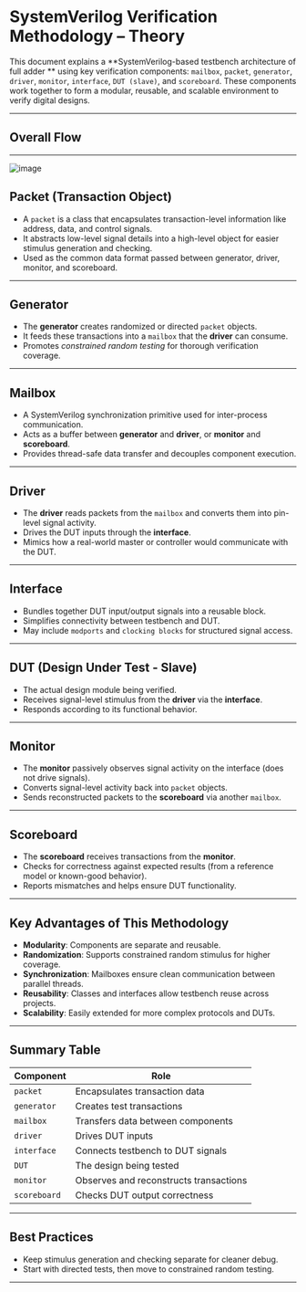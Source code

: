 #  SystemVerilog Verification Methodology – Theory

This document explains a **SystemVerilog-based testbench architecture of full adder ** using key verification components: `mailbox`, `packet`, `generator`, `driver`, `monitor`, `interface`, `DUT (slave)`, and `scoreboard`. These components work together to form a modular, reusable, and scalable environment to verify digital designs.

---

## Overall Flow

---

![image](https://github.com/user-attachments/assets/b7eb98e8-5481-4b69-a91c-ca2dc3984101)



## Packet (Transaction Object)

- A `packet` is a class that encapsulates transaction-level information like address, data, and control signals.
- It abstracts low-level signal details into a high-level object for easier stimulus generation and checking.
- Used as the common data format passed between generator, driver, monitor, and scoreboard.

---

##  Generator

- The **generator** creates randomized or directed `packet` objects.
- It feeds these transactions into a `mailbox` that the **driver** can consume.
- Promotes *constrained random testing* for thorough verification coverage.

---

##  Mailbox

- A SystemVerilog synchronization primitive used for inter-process communication.
- Acts as a buffer between **generator** and **driver**, or **monitor** and **scoreboard**.
- Provides thread-safe data transfer and decouples component execution.

---

##  Driver

- The **driver** reads packets from the `mailbox` and converts them into pin-level signal activity.
- Drives the DUT inputs through the **interface**.
- Mimics how a real-world master or controller would communicate with the DUT.

---

##  Interface

- Bundles together DUT input/output signals into a reusable block.
- Simplifies connectivity between testbench and DUT.
- May include `modports` and `clocking blocks` for structured signal access.

---

##  DUT (Design Under Test - Slave)

- The actual design module being verified.
- Receives signal-level stimulus from the **driver** via the **interface**.
- Responds according to its functional behavior.

---

##  Monitor

- The **monitor** passively observes signal activity on the interface (does not drive signals).
- Converts signal-level activity back into `packet` objects.
- Sends reconstructed packets to the **scoreboard** via another `mailbox`.

---

##  Scoreboard

- The **scoreboard** receives transactions from the **monitor**.
- Checks for correctness against expected results (from a reference model or known-good behavior).
- Reports mismatches and helps ensure DUT functionality.

---

##  Key Advantages of This Methodology

- **Modularity**: Components are separate and reusable.
- **Randomization**: Supports constrained random stimulus for higher coverage.
- **Synchronization**: Mailboxes ensure clean communication between parallel threads.
- **Reusability**: Classes and interfaces allow testbench reuse across projects.
- **Scalability**: Easily extended for more complex protocols and DUTs.

---

##  Summary Table

| Component   | Role                                   |
|-------------|----------------------------------------|
| `packet`    | Encapsulates transaction data          |
| `generator` | Creates test transactions              |
| `mailbox`   | Transfers data between components      |
| `driver`    | Drives DUT inputs                      |
| `interface` | Connects testbench to DUT signals      |
| `DUT`       | The design being tested                |
| `monitor`   | Observes and reconstructs transactions |
| `scoreboard`| Checks DUT output correctness          |

---

##  Best Practices

- Keep stimulus generation and checking separate for cleaner debug.
- Start with directed tests, then move to constrained random testing.


---


